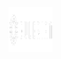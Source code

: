 <p style="background-color=black;">
  <a href="https://github.com/THORCOMP/Eulerian-Data-Warehouse-Python-Peer/blob/assets/">
    <img src="images/Eulerian-logo.png" alt="Logo" width="80" height="80">
  </a>
</p>
